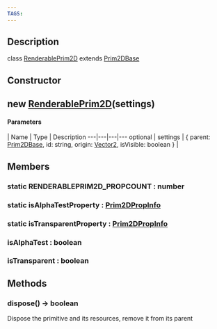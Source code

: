 ```yaml
---
TAGS:
---
```

## Description

class [RenderablePrim2D](/classes/2.4/RenderablePrim2D) extends [Prim2DBase](/classes/2.4/Prim2DBase)



## Constructor

## new [RenderablePrim2D](/classes/2.4/RenderablePrim2D)(settings)



#### Parameters
 | Name | Type | Description
---|---|---|---
optional | settings | { parent: [Prim2DBase](/classes/2.4/Prim2DBase),  id: string,  origin: [Vector2](/classes/2.4/Vector2),  isVisible: boolean } | 

## Members

### static RENDERABLEPRIM2D_PROPCOUNT : number



### static isAlphaTestProperty : [Prim2DPropInfo](/classes/2.4/Prim2DPropInfo)



### static isTransparentProperty : [Prim2DPropInfo](/classes/2.4/Prim2DPropInfo)



### isAlphaTest : boolean



### isTransparent : boolean



## Methods

### dispose() &rarr; boolean

Dispose the primitive and its resources, remove it from its parent
